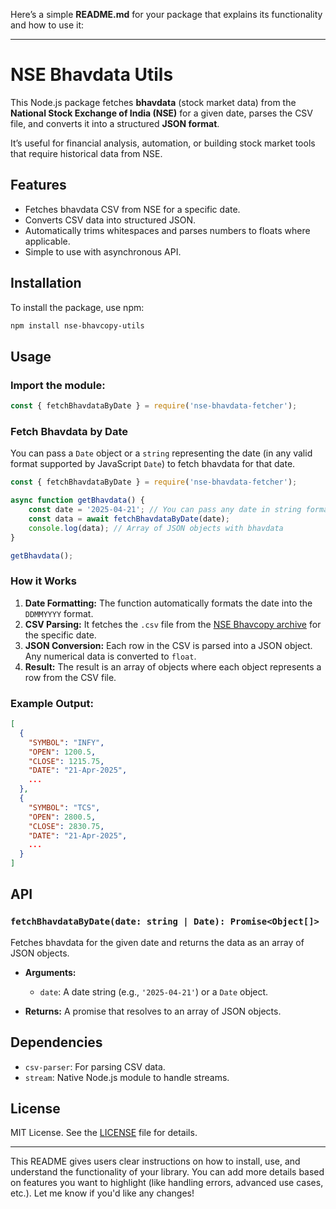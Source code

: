 Here’s a simple **README.md** for your package that explains its functionality and how to use it:

---

# **NSE Bhavdata Utils**

This Node.js package fetches **bhavdata** (stock market data) from the **National Stock Exchange of India (NSE)** for a given date, parses the CSV file, and converts it into a structured **JSON format**.

It’s useful for financial analysis, automation, or building stock market tools that require historical data from NSE.

## **Features**

- Fetches bhavdata CSV from NSE for a specific date.
- Converts CSV data into structured JSON.
- Automatically trims whitespaces and parses numbers to floats where applicable.
- Simple to use with asynchronous API.

## **Installation**

To install the package, use npm:

```bash
npm install nse-bhavcopy-utils
```

## **Usage**

### **Import the module:**

```javascript
const { fetchBhavdataByDate } = require('nse-bhavdata-fetcher');
```

### **Fetch Bhavdata by Date**

You can pass a `Date` object or a `string` representing the date (in any valid format supported by JavaScript `Date`) to fetch bhavdata for that date.

```javascript
const { fetchBhavdataByDate } = require('nse-bhavdata-fetcher');

async function getBhavdata() {
    const date = '2025-04-21'; // You can pass any date in string format or Date object
    const data = await fetchBhavdataByDate(date);
    console.log(data); // Array of JSON objects with bhavdata
}

getBhavdata();
```

### **How it Works**

1. **Date Formatting:** The function automatically formats the date into the `DDMMYYYY` format.
2. **CSV Parsing:** It fetches the `.csv` file from the [NSE Bhavcopy archive](https://nsearchives.nseindia.com/) for the specific date.
3. **JSON Conversion:** Each row in the CSV is parsed into a JSON object. Any numerical data is converted to `float`.
4. **Result:** The result is an array of objects where each object represents a row from the CSV file.

### **Example Output:**

```json
[
  {
    "SYMBOL": "INFY",
    "OPEN": 1200.5,
    "CLOSE": 1215.75,
    "DATE": "21-Apr-2025",
    ...
  },
  {
    "SYMBOL": "TCS",
    "OPEN": 2800.5,
    "CLOSE": 2830.75,
    "DATE": "21-Apr-2025",
    ...
  }
]
```

## **API**

### `fetchBhavdataByDate(date: string | Date): Promise<Object[]>`

Fetches bhavdata for the given date and returns the data as an array of JSON objects.

- **Arguments:** 
  - `date`: A date string (e.g., `'2025-04-21'`) or a `Date` object.
  
- **Returns:** A promise that resolves to an array of JSON objects.

## **Dependencies**

- `csv-parser`: For parsing CSV data.
- `stream`: Native Node.js module to handle streams.

## **License**

MIT License. See the [LICENSE](LICENSE) file for details.

---

This README gives users clear instructions on how to install, use, and understand the functionality of your library. You can add more details based on features you want to highlight (like handling errors, advanced use cases, etc.). Let me know if you'd like any changes!